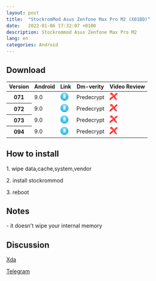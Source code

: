 ```yaml
---
layout: post
title:  "StockromMod Asus Zenfone Max Pro M2 (X01BD)"
date:   2022-01-06 17:32:07 +0100
description: Stockrommod Asus Zenfone Max Pro M2
lang: en
categories: Android
---
```



<h2>Download</h2>
<div class="table-responsive">
  <table class="table">
    <thead>
    <tr>
      <th scope="col">Version</th>
      <th scope="col">Android</th>
      <th scope="col">Link</th>
      <th scope="col">Dm-verity</th>
      <th scope="col">Video Review</th>
    </tr>
  </thead>
  <tbody>
  <tr>
    <th scope="row">071</th>
      <td>9.0</td>
      <td><a href="https://sourceforge.net/projects/wahyu6070-project-android/files/ROM/STOCKROM_MOD/X01BD/071-STOCKROM-MOD-X01BD-2019-12-01.zip/download"><img src="https://github.com/litegapps/litegapps.github.io/raw/master/pages/images/d.png" alt="Download" style="width:22px;height:22px;"></a></td>
      <td>Predecrypt</td> 
      <td><img src="https://github.com/litegapps/litegapps.github.io/raw/master/pages/images/x.png" alt="X" style="width:22px;height:22px;"></td>
   </tr>
  <tr>
      <th scope="row">072</th>
      <td>9.0</td> 
      <td><a href="https://sourceforge.net/projects/wahyu6070-project-android/files/ROM/STOCKROM_MOD/X01BD/072-STOCKROM-MOD-XO1BD-2019-12-29.zip/download"><img src="https://github.com/litegapps/litegapps.github.io/raw/master/pages/images/d.png" alt="Download" style="width:22px;height:22px;"></a></td>
      <td>Predecrypt</td>
      <td><img src="https://github.com/litegapps/litegapps.github.io/raw/master/pages/images/x.png" alt="X" style="width:22px;height:22px;"></td>
    </tr>
  <tr>
      <th scope="row">073</th>
      <td>9.0</td> 
      <td><a href="https://sourceforge.net/projects/wahyu6070-project-android/files/ROM/STOCKROM_MOD/X01BD/073-STOCKROM-MOD-X01BD-2020-04-01.zip/download "><img src="https://github.com/litegapps/litegapps.github.io/raw/master/pages/images/d.png" alt="Download" style="width:22px;height:22px;"></a></td>
      <td>Predecrypt</td>
      <td><img src="https://github.com/litegapps/litegapps.github.io/raw/master/pages/images/x.png" alt="X" style="width:22px;height:22px;"></td>
  </tr>
  <tr>
      <th scope="row">094</th>
      <td>9.0</td> 
      <td><a href="https://sourceforge.net/projects/wahyu6070-project-android/files/ROM/STOCKROM_MOD/X01BD/094-STOCKROM-MOD-X01BD-2020-08-05.zip/download"><img src="https://github.com/litegapps/litegapps.github.io/raw/master/pages/images/d.png" alt="Download" style="width:22px;height:22px;"></a></td>
      <td>Predecrypt</td>
      <td><img src="https://github.com/litegapps/litegapps.github.io/raw/master/pages/images/x.png" alt="X" style="width:22px;height:22px;"></td>
  </tr>  
  </tbody>
  </table>
</div>

<h2>How to install</h2>
<p>1. wipe data,cache,system,vendor</p>
<p>2. install stockrommod</p>
<p>3. reboot </p>
<h2> Notes </h2>
- it doesn't wipe your internal memory
<h2>Discussion </h2>
<p><a href="https://forum.xda-developers.com/t/rom-mod-stockrom-mod-asus-zenfone-max-pro-m2.4018593/">Xda</a></p>
<p><a href="https://t.me/stockrommod/">Telegram</a></p>
